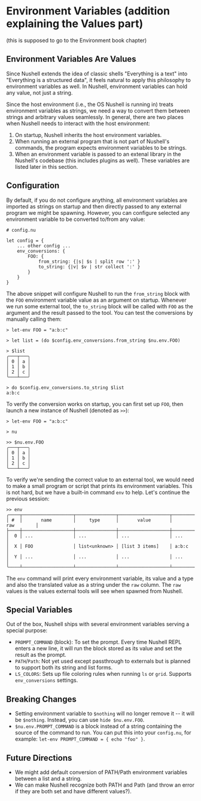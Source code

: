 # Environment Variables (addition explaining the Values part)

(this is supposed to go to the Environment book chapter)

## Environment Variables Are Values

Since Nushell extends the idea of classic shells "Everything is a text" into "Everything is a structured data", it feels natural to apply this philosophy to environment variables as well.
In Nushell, environment variables can hold any value, not just a string.

Since the host environment (i.e., the OS Nushell is running in) treats environment variables as strings, we need a way to convert them between strings and arbitrary values seamlessly.
In general, there are two places when Nushell needs to interact with the host environment:
1. On startup, Nushell inherits the host environment variables.
2. When running an external program that is not part of Nushell's commands, the program expects environment variables to be strings.
3. When an environment variable is passed to an extenal library in the Nushell's codebase (this includes plugins as well). These variables are listed later in this section.

## Configuration

By default, if you do not configure anything, all environment variables are imported as strings on startup and then directly passed to any external program we might be spawning.
However, you can configure selected any environment variable to be converted to/from any value:

```
# config.nu

let config = {
    ... other config ...
    env_conversions: {
        FOO: {
            from_string: {|s| $s | split row ':' }
            to_string: {|v| $v | str collect ':' }
        }
    }
}
```

The above snippet will configure Nushell to run the `from_string` block with the `FOO` environment variable value as an argument on startup.
Whenever we run some external tool, the `to_string` block will be called with `FOO` as the argument and the result passed to the tool.
You can test the conversions by manually calling them:

```
> let-env FOO = "a:b:c"

> let list = (do $config.env_conversions.from_string $nu.env.FOO)

> $list
╭───┬───╮
│ 0 │ a │
│ 1 │ b │
│ 2 │ c │
╰───┴───╯

> do $config.env_conversions.to_string $list
a:b:c
```

To verify the conversion works on startup, you can first set up `FOO`, then launch a new instance of Nushell (denoted as `>>`):
```
> let-env FOO = "a:b:c"

> nu

>> $nu.env.FOO
╭───┬───╮
│ 0 │ a │
│ 1 │ b │
│ 2 │ c │
╰───┴───╯
```

To verify we're sending the correct value to an external tool, we would need to make a small program or script that prints its environment variables.
This is not hard, but we have a built-in command `env` to help.
Let's continue the previous session:

```
>> env
╭────┬───────────────────┬───────────────┬───────────────────┬───────────────────╮
│ #  │       name        │     type      │       value       │        raw        │
├────┼───────────────────┼───────────────┼───────────────────┼───────────────────┤
│  0 │ ...               │ ...           │ ...               │ ...               │
│  X │ FOO               │ list<unknown> │ [list 3 items]    │ a:b:c             │
│  Y │ ...               │ ...           │ ...               │ ...               │
╰────┴───────────────────┴───────────────┴───────────────────┴───────────────────╯
```

The `env` command will print every environment variable, its value and a type and also the translated value as a string under the `raw` column.
The `raw` values is the values external tools will see when spawned from Nushell.

## Special Variables

Out of the box, Nushell ships with several environment variables serving a special purpose:
* `PROMPT_COMMAND` (block): To set the prompt. Every time Nushell REPL enters a new line, it will run the block stored as its value and set the result as the prompt.
* `PATH`/`Path`: Not yet used except passthrough to externals but is planned to support both its string and list forms.
* `LS_COLORS`: Sets up file coloring rules when running `ls` or `grid`. Supports `env_conversions` settings.


## Breaking Changes

* Setting environment variable to `$nothing` will no longer remove it -- it will be `$nothing`. Instead, you can use `hide $nu.env.FOO`.
* `$nu.env.PROMPT_COMMAND` is a block instead of a string containing the source of the command to run. You can put this into your `config.nu`, for example: `let-env PROMPT_COMMAND = { echo "foo" }`.

## Future Directions

* We might add default conversion of PATH/Path environment variables between a list and a string.
* We can make Nushell recognize both PATH and Path (and throw an error if they are both set and have different values?).

